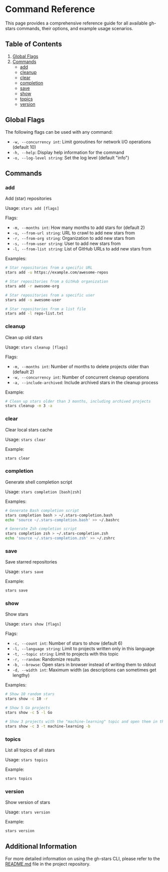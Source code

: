 # Command Reference

This page provides a comprehensive reference guide for all available gh-stars commands, their options, and example usage scenarios.

## Table of Contents

1. [Global Flags](#global-flags)
2. [Commands](#commands)
   - [add](#add)
   - [cleanup](#cleanup)
   - [clear](#clear)
   - [completion](#completion)
   - [save](#save)
   - [show](#show)
   - [topics](#topics)
   - [version](#version)

## Global Flags

The following flags can be used with any command:

- `-w, --concurrency int`: Limit goroutines for network I/O operations (default 10)
- `-h, --help`: Display help information for the command
- `-o, --log-level string`: Set the log level (default "info")

## Commands

### add

Add (star) repositories

Usage: `stars add [flags]`

Flags:
- `-m, --months int`: How many months to add stars for (default 2)
- `-u, --from-url string`: URL to crawl to add new stars from
- `-r, --from-org string`: Organization to add new stars from
- `-s, --from-user string`: User to add new stars from
- `-l, --from-list string`: List of GitHub URLs to add new stars from

Examples:
```bash
# Star repositories from a specific URL
stars add -u https://example.com/awesome-repos

# Star repositories from a GitHub organization
stars add -r awesome-org

# Star repositories from a specific user
stars add -s awesome-user

# Star repositories from a list file
stars add -l repo-list.txt
```

### cleanup

Clean up old stars

Usage: `stars cleanup [flags]`

Flags:
- `-m, --months int`: Number of months to delete projects older than (default 2)
- `-w, --concurrency int`: Number of concurrent cleanup operations
- `-a, --include-archived`: Include archived stars in the cleanup process

Example:
```bash
# Clean up stars older than 3 months, including archived projects
stars cleanup -m 3 -a
```

### clear

Clear local stars cache

Usage: `stars clear`

Example:
```bash
stars clear
```

### completion

Generate shell completion script

Usage: `stars completion [bash|zsh]`

Examples:
```bash
# Generate Bash completion script
stars completion bash > ~/.stars-completion.bash
echo 'source ~/.stars-completion.bash' >> ~/.bashrc

# Generate Zsh completion script
stars completion zsh > ~/.stars-completion.zsh
echo 'source ~/.stars-completion.zsh' >> ~/.zshrc
```

### save

Save starred repositories

Usage: `stars save`

Example:
```bash
stars save
```

### show

Show stars

Usage: `stars show [flags]`

Flags:
- `-c, --count int`: Number of stars to show (default 6)
- `-l, --language string`: Limit to projects written only in this language
- `-t, --topic string`: Limit to projects with this topic
- `-r, --random`: Randomize results
- `-b, --browse`: Open stars in browser instead of writing them to stdout
- `-d, --width int`: Maximum width (as descriptions can sometimes get lengthy)

Examples:
```bash
# Show 10 random stars
stars show -c 10 -r

# Show 5 Go projects
stars show -c 5 -l Go

# Show 3 projects with the "machine-learning" topic and open them in the browser
stars show -c 3 -t machine-learning -b
```

### topics

List all topics of all stars

Usage: `stars topics`

Example:
```bash
stars topics
```

### version

Show version of stars

Usage: `stars version`

Example:
```bash
stars version
```

## Additional Information

For more detailed information on using the gh-stars CLI, please refer to the [README.md](https://github.com/gkze/gh-stars/blob/master/README.md) file in the project repository.